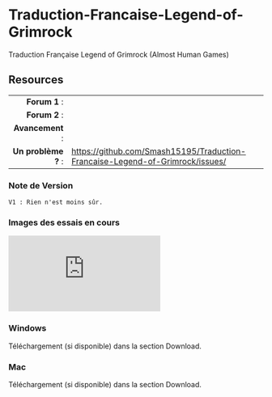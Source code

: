 Traduction-Francaise-Legend-of-Grimrock
=======================================

Traduction Française Legend of Grimrock  (Almost Human Games)

## Resources

|||
|-----------------------------------:|:--------------------------|
|              **Forum 1** : |  |
|          **Forum 2** : |  |
|                 **Avancement** : |  |
|        **Un problème ?** : | https://github.com/Smash15195/Traduction-Francaise-Legend-of-Grimrock/issues/ |


### Note de Version
```
V1 : Rien n'est moins sûr.
```

### Images des essais en cours
![image1](http://www.hostingpics.net/viewer.php?id=2300272012071400005.jpg)

### Windows

Téléchargement (si disponible) dans la section Download.

### Mac

Téléchargement (si disponible) dans la section Download.